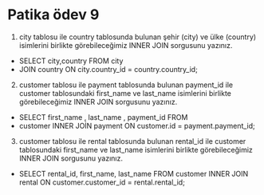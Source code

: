 # Patika ödev 9 

1. city tablosu ile country tablosunda bulunan şehir (city) ve ülke (country) isimlerini birlikte görebileceğimiz INNER JOIN sorgusunu yazınız.
* SELECT city,country FROM city
*  JOIN country ON city.country_id = country.country_id;

2. customer tablosu ile payment tablosunda bulunan payment_id ile customer tablosundaki first_name ve last_name isimlerini birlikte görebileceğimiz INNER JOIN sorgusunu yazınız.

* SELECT first_name , last_name , payment_id FROM
* customer INNER JOİN payment ON customer.id = payment.payment_id;

3. customer tablosu ile rental tablosunda bulunan rental_id ile customer tablosundaki first_name ve last_name isimlerini birlikte görebileceğimiz INNER JOIN sorgusunu yazınız.

* SELECT rental_id, first_name, last_name FROM customer
 INNER JOIN rental ON customer.customer_id = rental.rental_id;